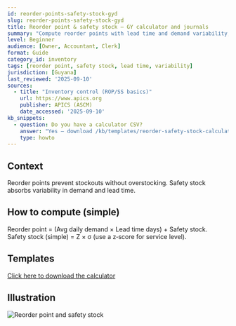 ```yaml
---
id: reorder-points-safety-stock-gyd
slug: reorder-points-safety-stock-gyd
title: Reorder point & safety stock — GY calculator and journals
summary: "Compute reorder points with lead time and demand variability, set safety stock, and post clean GY adjustments. Includes a calculator CSV."
level: Beginner
audience: [Owner, Accountant, Clerk]
format: Guide
category_id: inventory
tags: [reorder point, safety stock, lead time, variability]
jurisdiction: [Guyana]
last_reviewed: '2025-09-10'
sources:
  - title: "Inventory control (ROP/SS basics)"
    url: https://www.apics.org
    publisher: APICS (ASCM)
    date_accessed: '2025-09-10'
kb_snippets:
  - question: Do you have a calculator CSV?
    answer: "Yes — download /kb/templates/reorder-safety-stock-calculator.csv and input average demand, lead time, and variability."
    type: howto
---
```


## Context
Reorder points prevent stockouts without overstocking. Safety stock absorbs variability in demand and lead time.

## How to compute (simple)
Reorder point = (Avg daily demand × Lead time days) + Safety stock.  
Safety stock (simple) = Z × σ (use a z‑score for service level).

## Templates
[Click here to download the calculator](/kb/templates/reorder-safety-stock-calculator.csv)

## Illustration
![Reorder point and safety stock](/kb/illustrations/inventory-cost-formulas.svg)

